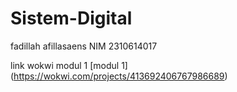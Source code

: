 # Sistem-Digital
fadillah afillasaens NIM 2310614017

link wokwi modul 1 [modul 1] (https://wokwi.com/projects/413692406767986689)

